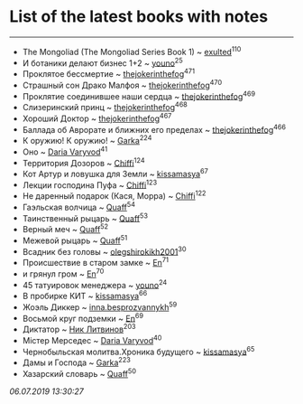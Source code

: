 # List of the latest books with notes
---

* The Mongoliad (The Mongoliad Series Book 1) ~ [exulted](users/100/100599204551896265722-google)<sup>110</sup>
* И ботаники делают бизнес 1+2 ~ [youno](users/302/302928912-vkontakte)<sup>25</sup>
* Проклятое бессмертие ~ [thejokerinthefog](users/317/317244423-vkontakte)<sup>471</sup>
* Страшный сон Драко Малфоя ~ [thejokerinthefog](users/317/317244423-vkontakte)<sup>470</sup>
* Проклятие соединившее наши сердца ~ [thejokerinthefog](users/317/317244423-vkontakte)<sup>469</sup>
* Слизеринский принц ~ [thejokerinthefog](users/317/317244423-vkontakte)<sup>468</sup>
* Хороший Доктор ~ [thejokerinthefog](users/317/317244423-vkontakte)<sup>467</sup>
* Баллада об Аврорате и ближних его пределах ~ [thejokerinthefog](users/317/317244423-vkontakte)<sup>466</sup>
* К оружию! К оружию! ~ [Garka](users/115/115753719718250012620-google)<sup>224</sup>
* Оно ~ [Daria Varyvod](users/829/829893410524253-facebook)<sup>41</sup>
* Территория Дозоров ~ [Chiffi](users/105/105831994080785626680-google)<sup>124</sup>
* Кот Артур и ловушка для Земли ~ [kissamasya](users/684/68439978-vkontakte)<sup>67</sup>
* Лекции господина Пуфа ~ [Chiffi](users/105/105831994080785626680-google)<sup>123</sup>
* Не даренный подарок (Кася, Морра) ~ [Chiffi](users/105/105831994080785626680-google)<sup>122</sup>
* Гаэльская волчица ~ [Quaff](users/122/12267158-vkontakte)<sup>54</sup>
* Таинственный рыцарь ~ [Quaff](users/122/12267158-vkontakte)<sup>53</sup>
* Верный меч ~ [Quaff](users/122/12267158-vkontakte)<sup>52</sup>
* Межевой рыцарь ~ [Quaff](users/122/12267158-vkontakte)<sup>51</sup>
* Всадник без головы ~ [olegshirokikh2001](users/445/445474364-vkontakte)<sup>30</sup>
* Происшествие в старом замке ~ [En](users/333/333646551-vkontakte)<sup>71</sup>
* и грянул гром ~ [En](users/333/333646551-vkontakte)<sup>70</sup>
* 45 татуировок менеджера ~ [youno](users/302/302928912-vkontakte)<sup>24</sup>
* В пробирке КИТ ~ [kissamasya](users/684/68439978-vkontakte)<sup>66</sup>
* Жоэль Диккер ~ [inna.besprozvannykh](users/733/73323849-yandex)<sup>59</sup>
* Восьмой круг подземки ~ [En](users/333/333646551-vkontakte)<sup>69</sup>
* Диктатор ~ [Ник Литвинов](users/241/241974816-vkontakte)<sup>203</sup>
* Містер Мерседес ~ [Daria Varyvod](users/829/829893410524253-facebook)<sup>40</sup>
* Чернобыльская молитва.Хроника будущего ~ [kissamasya](users/684/68439978-vkontakte)<sup>65</sup>
* Дамы и Господа ~ [Garka](users/115/115753719718250012620-google)<sup>223</sup>
* Хазарский словарь ~ [Quaff](users/122/12267158-vkontakte)<sup>50</sup>


_06.07.2019 13:30:27_

